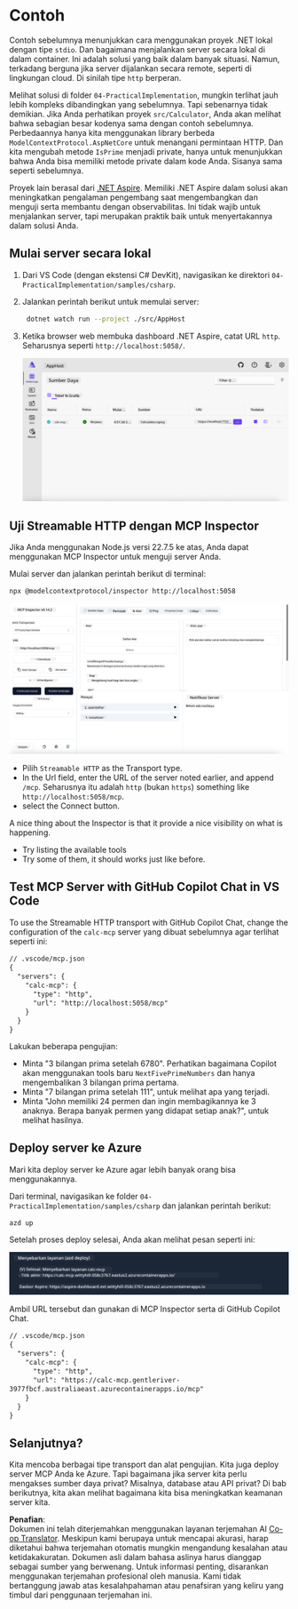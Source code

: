 <!--
CO_OP_TRANSLATOR_METADATA:
{
  "original_hash": "0bc7bd48f55f1565f1d95ccb2c16f728",
  "translation_date": "2025-06-18T07:51:57+00:00",
  "source_file": "04-PracticalImplementation/samples/csharp/README.md",
  "language_code": "id"
}
-->
# Contoh

Contoh sebelumnya menunjukkan cara menggunakan proyek .NET lokal dengan tipe `stdio`. Dan bagaimana menjalankan server secara lokal di dalam container. Ini adalah solusi yang baik dalam banyak situasi. Namun, terkadang berguna jika server dijalankan secara remote, seperti di lingkungan cloud. Di sinilah tipe `http` berperan.

Melihat solusi di folder `04-PracticalImplementation`, mungkin terlihat jauh lebih kompleks dibandingkan yang sebelumnya. Tapi sebenarnya tidak demikian. Jika Anda perhatikan proyek `src/Calculator`, Anda akan melihat bahwa sebagian besar kodenya sama dengan contoh sebelumnya. Perbedaannya hanya kita menggunakan library berbeda `ModelContextProtocol.AspNetCore` untuk menangani permintaan HTTP. Dan kita mengubah metode `IsPrime` menjadi private, hanya untuk menunjukkan bahwa Anda bisa memiliki metode private dalam kode Anda. Sisanya sama seperti sebelumnya.

Proyek lain berasal dari [.NET Aspire](https://learn.microsoft.com/dotnet/aspire/get-started/aspire-overview). Memiliki .NET Aspire dalam solusi akan meningkatkan pengalaman pengembang saat mengembangkan dan menguji serta membantu dengan observabilitas. Ini tidak wajib untuk menjalankan server, tapi merupakan praktik baik untuk menyertakannya dalam solusi Anda.

## Mulai server secara lokal

1. Dari VS Code (dengan ekstensi C# DevKit), navigasikan ke direktori `04-PracticalImplementation/samples/csharp`.
1. Jalankan perintah berikut untuk memulai server:

   ```bash
    dotnet watch run --project ./src/AppHost
   ```

1. Ketika browser web membuka dashboard .NET Aspire, catat URL `http`. Seharusnya seperti `http://localhost:5058/`.

   ![.NET Aspire Dashboard](../../../../../translated_images/dotnet-aspire-dashboard.0a7095710e9301e90df2efd867e1b675b3b9bc2ccd7feb1ebddc0751522bc37c.id.png)

## Uji Streamable HTTP dengan MCP Inspector

Jika Anda menggunakan Node.js versi 22.7.5 ke atas, Anda dapat menggunakan MCP Inspector untuk menguji server Anda.

Mulai server dan jalankan perintah berikut di terminal:

```bash
npx @modelcontextprotocol/inspector http://localhost:5058
```

![MCP Inspector](../../../../../translated_images/mcp-inspector.c223422b9b494fb4a518a3b3911b3e708e6a5715069470f9163ee2ee8d5f1ba9.id.png)

- Pilih `Streamable HTTP` as the Transport type.
- In the Url field, enter the URL of the server noted earlier, and append `/mcp`. Seharusnya itu adalah `http` (bukan `https`) something like `http://localhost:5058/mcp`.
- select the Connect button.

A nice thing about the Inspector is that it provide a nice visibility on what is happening.

- Try listing the available tools
- Try some of them, it should works just like before.

## Test MCP Server with GitHub Copilot Chat in VS Code

To use the Streamable HTTP transport with GitHub Copilot Chat, change the configuration of the `calc-mcp` server yang dibuat sebelumnya agar terlihat seperti ini:

```jsonc
// .vscode/mcp.json
{
  "servers": {
    "calc-mcp": {
      "type": "http",
      "url": "http://localhost:5058/mcp"
    }
  }
}
```

Lakukan beberapa pengujian:

- Minta "3 bilangan prima setelah 6780". Perhatikan bagaimana Copilot akan menggunakan tools baru `NextFivePrimeNumbers` dan hanya mengembalikan 3 bilangan prima pertama.
- Minta "7 bilangan prima setelah 111", untuk melihat apa yang terjadi.
- Minta "John memiliki 24 permen dan ingin membagikannya ke 3 anaknya. Berapa banyak permen yang didapat setiap anak?", untuk melihat hasilnya.

## Deploy server ke Azure

Mari kita deploy server ke Azure agar lebih banyak orang bisa menggunakannya.

Dari terminal, navigasikan ke folder `04-PracticalImplementation/samples/csharp` dan jalankan perintah berikut:

```bash
azd up
```

Setelah proses deploy selesai, Anda akan melihat pesan seperti ini:

![Azd deployment success](../../../../../translated_images/azd-deployment-success.bd42940493f1b834a5ce6251a6f88966546009b350df59d0cc4a8caabe94a4f1.id.png)

Ambil URL tersebut dan gunakan di MCP Inspector serta di GitHub Copilot Chat.

```jsonc
// .vscode/mcp.json
{
  "servers": {
    "calc-mcp": {
      "type": "http",
      "url": "https://calc-mcp.gentleriver-3977fbcf.australiaeast.azurecontainerapps.io/mcp"
    }
  }
}
```

## Selanjutnya?

Kita mencoba berbagai tipe transport dan alat pengujian. Kita juga deploy server MCP Anda ke Azure. Tapi bagaimana jika server kita perlu mengakses sumber daya privat? Misalnya, database atau API privat? Di bab berikutnya, kita akan melihat bagaimana kita bisa meningkatkan keamanan server kita.

**Penafian**:  
Dokumen ini telah diterjemahkan menggunakan layanan terjemahan AI [Co-op Translator](https://github.com/Azure/co-op-translator). Meskipun kami berupaya untuk mencapai akurasi, harap diketahui bahwa terjemahan otomatis mungkin mengandung kesalahan atau ketidakakuratan. Dokumen asli dalam bahasa aslinya harus dianggap sebagai sumber yang berwenang. Untuk informasi penting, disarankan menggunakan terjemahan profesional oleh manusia. Kami tidak bertanggung jawab atas kesalahpahaman atau penafsiran yang keliru yang timbul dari penggunaan terjemahan ini.